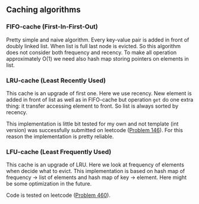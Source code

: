 ## Caching algorithms

### FIFO-cache (First-In-First-Out)

Pretty simple and naive algorithm. Every key-value pair is added in front of
doubly linked list. When list is full last node is evicted. So this algorithm 
does not consider both frequency and recency. To make all operation approximately
O(1) we need also hash map storing pointers on elements in list.

### LRU-cache (Least Recently Used)

This cache is an upgrade of first one. Here we use recency. New element is added
in front of list as well as in FIFO-cache but operation `get` do one extra thing:
it transfer accessing element to front. So list is always sorted by recency.

This implementation is little bit tested for my own and not template (int version)
was successfully submitted on leetcode 
([Problem 146](https://leetcode.com/problems/lru-cache/)). For this reason the 
implementation is pretty reliable.

### LFU-cache (Least Frequently Used)

This cache is an upgrade of LRU. Here we look at frequency of elements when decide
what to evict. This implementation is based on hash map of frequency -> list of elements
and hash map of key -> element. Here might be some optimization in the future.

Code is tested on leetcode ([Problem 460](https://leetcode.com/problems/lfu-cache/)).
